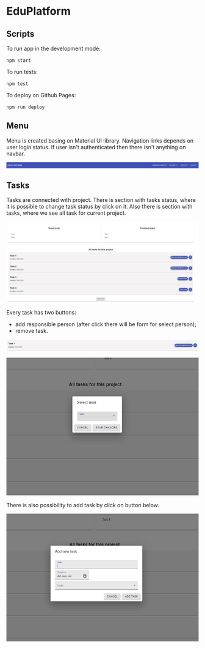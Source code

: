 # EduPlatform

## Scripts

To run app in the development mode:

```
npm start
```

To run tests:

```
npm test
```

To deploy on Github Pages:

```
npm run deploy
```

## Menu
Menu is created basing on Material UI library. Navigation links depends on user login status. If user isn't authenticated then there isn't anything on navbar.

![menu snipped](/src/assets/menu.jpg)

## Tasks 
Tasks are connected with project. There is section with tasks status, where it is possible to change task status by click on it. Also there is section with tasks, where we see all task for current project.

![tasks snipped](/src/assets/tasks.jpg)

Every task has two buttons: 
- add responsible person (after click there will be form for select person);
- remove task.

![task snipped](/src/assets/task.jpg)

![selectUser snipped](/src/assets/selectUser.jpg)

There is also possibility to add task by click on button below. 

![addTask snipped](/src/assets/addTask.jpg)




